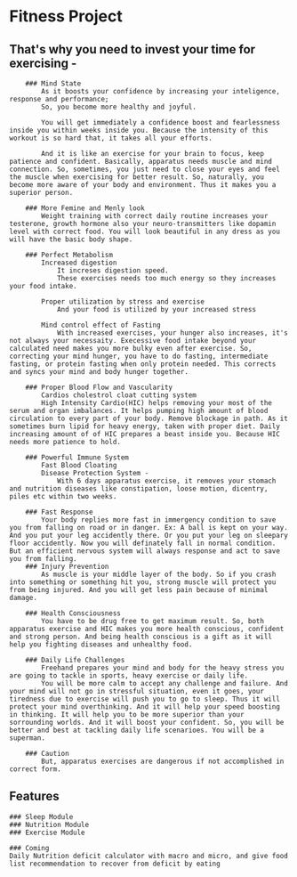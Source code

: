 # Fitness Project
## That's why you need to invest your time for exercising -
		### Mind State
			As it boosts your confidence by increasing your inteligence, response and performance;
			So, you become more healthy and joyful.
			
			You will get immediately a confidence boost and fearlessness inside you within weeks inside you. Because the intensity of this workout is so hard that, it takes all your efforts.

			And it is like an exercise for your brain to focus, keep patience and confident. Basically, apparatus needs muscle and mind connection. So, sometimes, you just need to close your eyes and feel the muscle when exercising for better result. So, naturally, you become more aware of your body and environment. Thus it makes you a superior person.

		### More Femine and Menly look
			Weight training with correct daily routine increases your testerone, growth hormone also your neuro-transmitters like dopamin level with correct food. You will look beautiful in any dress as you will have the basic body shape. 

		### Perfect Metabolism
			Increased digestion
				It increses digestion speed.
				These exercises needs too much energy so they increases your food intake. 

			Proper utilization by stress and exercise
				And your food is utilized by your increased stress
			
			Mind control effect of Fasting
				With increased exercises, your hunger also increases, it's not always your necessaity. Execessive food intake beyond your calculated need makes you more bulky even after exercise. So, correcting your mind hunger, you have to do fasting, intermediate fasting, or protein fasting when only protein needed. This corrects and syncs your mind and body hunger together.

		### Proper Blood Flow and Vascularity
			Cardios cholestrol cloat cutting system
			High Intensity Cardio(HIC) helps removing your most of the serum and organ imbalances. It helps pumping high amount of blood circulation to every part of your body. Remove blockage in path. As it sometimes burn lipid for heavy energy, taken with proper diet. Daily increasing amount of of HIC prepares a beast inside you. Because HIC needs more patience to hold.

		### Powerful Immune System
			Fast Blood Cloating
			Disease Protection System -
				With 6 days apparatus exercise, it removes your stomach and nutrition diseases like constipation, loose motion, dicentry, piles etc within two weeks.
			
		### Fast Response
			Your body replies more fast in immergency condition to save you from falling on road or in danger. Ex: A ball is kept on your way. And you put your leg accidently there. Or you put your leg on sleepary floor accidently. Now you will definately fall in normal condition. But an efficient nervous system will always response and act to save you from falling.
		### Injury Prevention
			As muscle is your middle layer of the body. So if you crash into something or something hit you, strong muscle will protect you from being injured. And you will get less pain because of minimal damage.

		### Health Consciousness
			You have to be drug free to get maximum result. So, both apparatus exercise and HIC makes you more health conscious, confident and strong person. And being health conscious is a gift as it will help you fighting diseases and unhealthy food.

		### Daily Life Challenges
			Freehand prepares your mind and body for the heavy stress you are going to tackle in sports, heavy exercise or daily life.
			You will be more calm to accept any challenge and failure. And your mind will not go in stressful situation, even it goes, your tiredness due to exercise will push you to go to sleep. Thus it will protect your mind overthinking. And it will help your speed boosting in thinking. It will help you to be more superior than your sorrounding worlds. And it will boost your confident. So, you will be better and best at tackling daily life scenarioes. You will be a superman.

		### Caution
			But, apparatus exercises are dangerous if not accomplished in correct form.


## Features
	### Sleep Module
	### Nutrition Module
	### Exercise Module
	
	### Coming
	Daily Nutrition deficit calculator with macro and micro, and give food list recommendation to recover from deficit by eating

